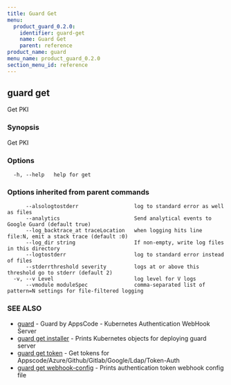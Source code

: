 ```yaml
---
title: Guard Get
menu:
  product_guard_0.2.0:
    identifier: guard-get
    name: Guard Get
    parent: reference
product_name: guard
menu_name: product_guard_0.2.0
section_menu_id: reference
---
```

## guard get

Get PKI

### Synopsis

Get PKI

### Options

```
  -h, --help   help for get
```

### Options inherited from parent commands

```
      --alsologtostderr                  log to standard error as well as files
      --analytics                        Send analytical events to Google Guard (default true)
      --log_backtrace_at traceLocation   when logging hits line file:N, emit a stack trace (default :0)
      --log_dir string                   If non-empty, write log files in this directory
      --logtostderr                      log to standard error instead of files
      --stderrthreshold severity         logs at or above this threshold go to stderr (default 2)
  -v, --v Level                          log level for V logs
      --vmodule moduleSpec               comma-separated list of pattern=N settings for file-filtered logging
```

### SEE ALSO

* [guard](/products/guard/0.2.0/reference/guard)	 - Guard by AppsCode - Kubernetes Authentication WebHook Server
* [guard get installer](/products/guard/0.2.0/reference/guard_get_installer)	 - Prints Kubernetes objects for deploying guard server
* [guard get token](/products/guard/0.2.0/reference/guard_get_token)	 - Get tokens for Appscode/Azure/Github/Gitlab/Google/Ldap/Token-Auth
* [guard get webhook-config](/products/guard/0.2.0/reference/guard_get_webhook-config)	 - Prints authentication token webhook config file


